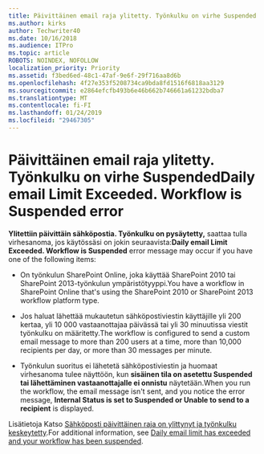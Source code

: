 ```yaml
---
title: Päivittäinen email raja ylitetty. Työnkulku on virhe Suspended
ms.author: kirks
author: Techwriter40
ms.date: 10/16/2018
ms.audience: ITPro
ms.topic: article
ROBOTS: NOINDEX, NOFOLLOW
localization_priority: Priority
ms.assetid: f3bed6ed-48c1-47af-9e6f-29f716aa8d6b
ms.openlocfilehash: 4f27e353f5208734ca9bda8fd1516f6818aa3129
ms.sourcegitcommit: e2864efcfb493b6e46b662b746661a61232bdba7
ms.translationtype: MT
ms.contentlocale: fi-FI
ms.lasthandoff: 01/24/2019
ms.locfileid: "29467305"
---
```

# <a name="daily-email-limit-exceeded-workflow-is-suspended-error"></a><span data-ttu-id="68054-p102">Päivittäinen email raja ylitetty. Työnkulku on virhe Suspended</span><span class="sxs-lookup"><span data-stu-id="68054-p102">Daily email Limit Exceeded. Workflow is Suspended error</span></span>

 <span data-ttu-id="68054-105">**Ylitettiin päivittäin sähköpostia. Työnkulku on pysäytetty,** saattaa tulla virhesanoma, jos käytössäsi on jokin seuraavista:</span><span class="sxs-lookup"><span data-stu-id="68054-105">**Daily email Limit Exceeded. Workflow is Suspended** error message may occur if you have one of the following items:</span></span> 
  
- <span data-ttu-id="68054-106">On työnkulun SharePoint Online, joka käyttää SharePoint 2010 tai SharePoint 2013-työnkulun ympäristötyyppi.</span><span class="sxs-lookup"><span data-stu-id="68054-106">You have a workflow in SharePoint Online that's using the SharePoint 2010 or SharePoint 2013 workflow platform type.</span></span>
    
- <span data-ttu-id="68054-107">Jos haluat lähettää mukautetun sähköpostiviestin käyttäjille yli 200 kertaa, yli 10 000 vastaanottajaa päivässä tai yli 30 minuutissa viestit työnkulku on määritetty.</span><span class="sxs-lookup"><span data-stu-id="68054-107">The workflow is configured to send a custom email message to more than 200 users at a time, more than 10,000 recipients per day, or more than 30 messages per minute.</span></span>
    
- <span data-ttu-id="68054-108">Työnkulun suoritus ei lähetetä sähköpostiviestin ja huomaat virhesanoma tulee näyttöön, kun **sisäinen tila on asetettu Suspended tai lähettäminen vastaanottajalle ei onnistu** näytetään.</span><span class="sxs-lookup"><span data-stu-id="68054-108">When you run the workflow, the email message isn't sent, and you notice the error message, **Internal Status is set to Suspended or Unable to send to a recipient** is displayed.</span></span> 
    
<span data-ttu-id="68054-109">Lisätietoja Katso [Sähköposti päivittäinen raja on ylittynyt ja työnkulku keskeytetty](https://go.microsoft.com/fwlink/?Linkid=2031137).</span><span class="sxs-lookup"><span data-stu-id="68054-109">For additional information, see [Daily email limit has exceeded and your workflow has been suspended](https://go.microsoft.com/fwlink/?Linkid=2031137).</span></span>
  
